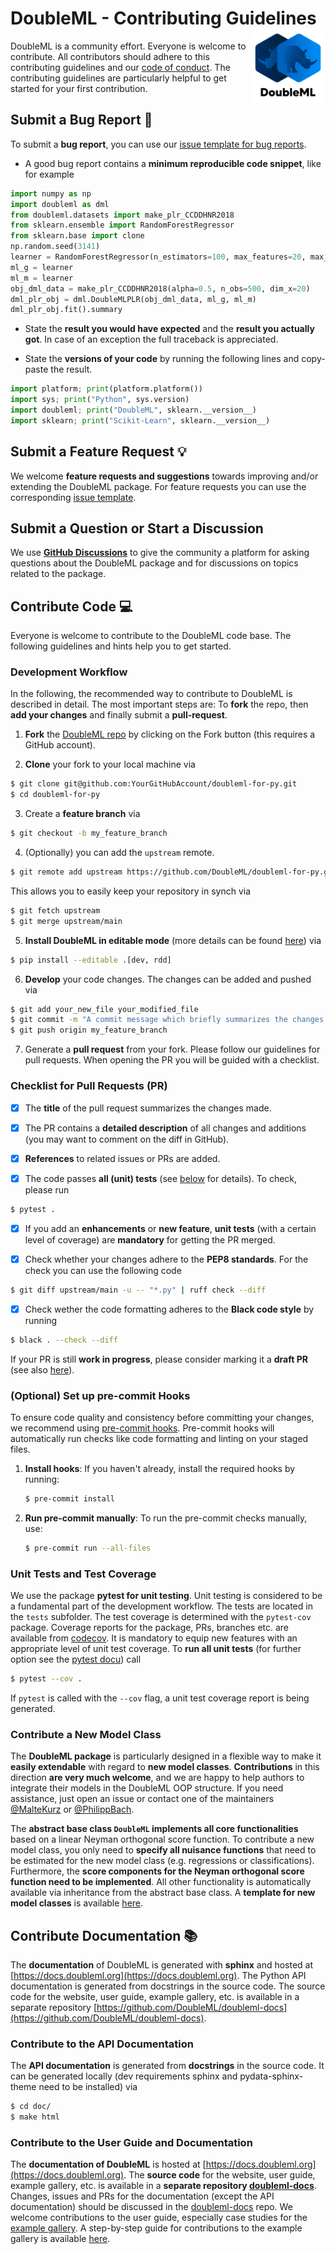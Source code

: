# DoubleML - Contributing Guidelines <a href="https://docs.doubleml.org"><img src="https://raw.githubusercontent.com/DoubleML/doubleml-for-py/main/doc/logo.png" align="right" width = "120" /></a>

DoubleML is a community effort.
Everyone is welcome to contribute.
All contributors should adhere to this contributing guidelines
and our [code of conduct](https://github.com/DoubleML/doubleml-for-py/blob/main/CODE_OF_CONDUCT.md).
The contributing guidelines are particularly helpful to get started for your first contribution.

## Submit a Bug Report :bug:
To submit a **bug report**, you can use our
[issue template for bug reports](https://github.com/DoubleML/doubleml-for-py/issues/new/choose).

- A good bug report contains a **minimum reproducible code snippet**, like for example

```python
import numpy as np
import doubleml as dml
from doubleml.datasets import make_plr_CCDDHNR2018
from sklearn.ensemble import RandomForestRegressor
from sklearn.base import clone
np.random.seed(3141)
learner = RandomForestRegressor(n_estimators=100, max_features=20, max_depth=5, min_samples_leaf=2)
ml_g = learner
ml_m = learner
obj_dml_data = make_plr_CCDDHNR2018(alpha=0.5, n_obs=500, dim_x=20)
dml_plr_obj = dml.DoubleMLPLR(obj_dml_data, ml_g, ml_m)
dml_plr_obj.fit().summary
```

- State the **result you would have expected** and the **result you actually got**.
In case of an exception the full traceback is appreciated.

- State the **versions of your code** by running the following lines and copy-paste the result.

```python
import platform; print(platform.platform())
import sys; print("Python", sys.version)
import doubleml; print("DoubleML", sklearn.__version__)
import sklearn; print("Scikit-Learn", sklearn.__version__)
```

## Submit a Feature Request :bulb:
We welcome **feature requests and suggestions** towards improving and/or extending the DoubleML package.
For feature requests you can use the corresponding
[issue template](https://github.com/DoubleML/doubleml-for-py/issues/new/choose).

## Submit a Question or Start a Discussion
We use **[GitHub Discussions](https://github.com/DoubleML/doubleml-for-py/discussions)** to give the community a platform
for asking questions about the DoubleML package and for discussions on topics related to the package.

## Contribute Code :computer:
Everyone is welcome to contribute to the DoubleML code base.
The following guidelines and hints help you to get started.

### Development Workflow
In the following, the recommended way to contribute to DoubleML is described in detail.
The most important steps are: To **fork** the repo, then **add your changes** and finally submit a **pull-request**.
1. **Fork** the [DoubleML repo](https://github.com/DoubleML/doubleml-for-py)
by clicking on the Fork button (this requires a GitHub account).

2. **Clone** your fork to your local machine via
```bash
$ git clone git@github.com:YourGitHubAccount/doubleml-for-py.git
$ cd doubleml-for-py
```

3. Create a **feature branch** via
```bash
$ git checkout -b my_feature_branch
```

4. (Optionally) you can add the `upstream` remote.
```bash
$ git remote add upstream https://github.com/DoubleML/doubleml-for-py.git
```
This allows you to easily keep your repository in synch via
```bash
$ git fetch upstream
$ git merge upstream/main
```

5. **Install DoubleML in editable mode** (more details can be found
[here](https://docs.doubleml.org/stable/intro/install.html#python-building-the-package-from-source))
via
```bash
$ pip install --editable .[dev, rdd]
```

6. **Develop** your code changes. The changes can be added and pushed via
```bash
$ git add your_new_file your_modified_file
$ git commit -m "A commit message which briefly summarizes the changes made"
$ git push origin my_feature_branch
```

7. Generate a **pull request** from your fork.
Please follow our guidelines for pull requests.
When opening the PR you will be guided with a checklist.

### Checklist for Pull Requests (PR)
- [x] The **title** of the pull request summarizes the changes made.

- [x] The PR contains a **detailed description** of all changes and additions
(you may want to comment on the diff in GitHub).

- [x] **References** to related issues or PRs are added.

- [x] The code passes **all (unit) tests** (see
[below](https://github.com/DoubleML/doubleml-for-py/blob/main/CONTRIBUTING.md#unit-test-and-test-coverage)
for details).
To check, please run
```bash
$ pytest .
```

- [x] If you add an **enhancements** or **new feature**, **unit tests**
(with a certain level of coverage) are **mandatory** for getting the PR merged.

- [x] Check whether your changes adhere to the **PEP8 standards**.
For the check you can use the following code
```bash
$ git diff upstream/main -u -- "*.py" | ruff check --diff
```

- [x] Check wether the code formatting adheres to the **Black code style**
by running
```bash
$ black . --check --diff
```

If your PR is still **work in progress**, please consider marking it a **draft PR**
(see also [here](https://docs.github.com/en/pull-requests/collaborating-with-pull-requests/proposing-changes-to-your-work-with-pull-requests/creating-a-pull-request)).

### (Optional) Set up pre-commit Hooks

To ensure code quality and consistency before committing your changes, we recommend using [pre-commit hooks](https://pre-commit.com/). Pre-commit hooks will automatically run checks like code formatting and linting on your staged files.

1. **Install hooks**:
   If you haven't already, install the required hooks by running:
   ```bash
   $ pre-commit install
   ```

2. **Run pre-commit manually**:
    To run the pre-commit checks manually, use:
   ```bash
   $ pre-commit run --all-files
   ```

### Unit Tests and Test Coverage
We use the package **pytest for unit testing**.
Unit testing is considered to be a fundamental part of the development workflow.
The tests are located in the `tests` subfolder.
The test coverage is determined with the `pytest-cov` package.
Coverage reports for the package, PRs, branches etc. are available from
[codecov](https://app.codecov.io/gh/DoubleML/doubleml-for-py).
It is mandatory to equip new features with an appropriate level of unit test coverage.
To **run all unit tests** (for further option see the [pytest docu](https://docs.pytest.org)) call
```bash
$ pytest --cov .
```
If `pytest` is called with the `--cov` flag, a unit test coverage report is being generated.

### Contribute a New Model Class
The **DoubleML package** is particularly designed in a flexible way to make it **easily extendable** with regard to
**new model classes**.
**Contributions** in this direction **are very much welcome**, and we are happy to help authors to integrate their models in the
DoubleML OOP structure.
If you need assistance, just open an issue or contact one of the maintainers
[@MalteKurz](https://github.com/MalteKurz) or [@PhilippBach](https://github.com/PhilippBach).

The **abstract base class `DoubleML` implements all core functionalities** based on a linear Neyman orthogonal score
function.
To contribute a new model class, you only need to **specify all nuisance functions** that need to be estimated for the
new model class (e.g. regressions or classifications).
Furthermore, the **score components for the Neyman orthogonal score function need to be implemented**.
All other functionality is automatically available via inheritance from the abstract base class.
A **template for new model classes** is available
[here](https://github.com/DoubleML/doubleml-docs/blob/main/model_templates/double_ml_model_template.py).

## Contribute Documentation :books:
The **documentation** of DoubleML is generated with **sphinx** and hosted at
[https://docs.doubleml.org](https://docs.doubleml.org).
The Python API documentation is generated from docstrings in the source code.
The source code for the website, user guide, example gallery, etc. is available in a separate repository
[https://github.com/DoubleML/doubleml-docs](https://github.com/DoubleML/doubleml-docs).

### Contribute to the API Documentation
The **API documentation** is generated from **docstrings** in the source code.
It can be generated locally (dev requirements sphinx and pydata-sphinx-theme need to be installed) via
```bash
$ cd doc/
$ make html
```

### Contribute to the User Guide and Documentation
The **documentation of DoubleML** is hosted at [https://docs.doubleml.org](https://docs.doubleml.org).
The **source code** for the website, user guide, example gallery, etc. is available in a **separate repository
[doubleml-docs](https://github.com/DoubleML/doubleml-docs)**.
Changes, issues and PRs for the documentation (except the API documentation) should be discussed in the
[doubleml-docs](https://github.com/DoubleML/doubleml-docs) repo.
We welcome contributions to the user guide, especially case studies for the
[example gallery](https://docs.doubleml.org/stable/examples/index.html).
A step-by-step guide for contributions to the example gallery is available
[here](https://github.com/DoubleML/doubleml-docs/wiki/Contribute-to-our-Website-and-Example-Gallery).
